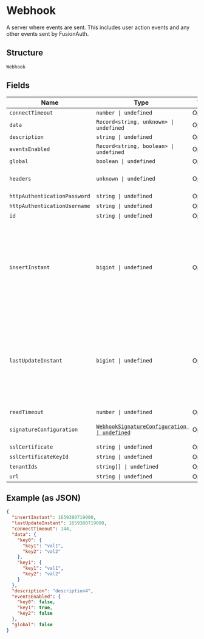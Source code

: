 
# Webhook

A server where events are sent. This includes user action events and any other events sent by FusionAuth.

## Structure

`Webhook`

## Fields

| Name | Type | Tags | Description |
|  --- | --- | --- | --- |
| `connectTimeout` | `number \| undefined` | Optional | - |
| `data` | `Record<string, unknown> \| undefined` | Optional | - |
| `description` | `string \| undefined` | Optional | - |
| `eventsEnabled` | `Record<string, boolean> \| undefined` | Optional | - |
| `global` | `boolean \| undefined` | Optional | - |
| `headers` | `unknown \| undefined` | Optional | Type for webhook headers. |
| `httpAuthenticationPassword` | `string \| undefined` | Optional | - |
| `httpAuthenticationUsername` | `string \| undefined` | Optional | - |
| `id` | `string \| undefined` | Optional | - |
| `insertInstant` | `bigint \| undefined` | Optional | The number of milliseconds since the unix epoch: January 1, 1970 00:00:00 UTC. This value is always in UTC. |
| `lastUpdateInstant` | `bigint \| undefined` | Optional | The number of milliseconds since the unix epoch: January 1, 1970 00:00:00 UTC. This value is always in UTC. |
| `readTimeout` | `number \| undefined` | Optional | - |
| `signatureConfiguration` | [`WebhookSignatureConfiguration \| undefined`](../../doc/models/webhook-signature-configuration.md) | Optional | Configuration for signing webhooks. |
| `sslCertificate` | `string \| undefined` | Optional | - |
| `sslCertificateKeyId` | `string \| undefined` | Optional | - |
| `tenantIds` | `string[] \| undefined` | Optional | - |
| `url` | `string \| undefined` | Optional | - |

## Example (as JSON)

```json
{
  "insertInstant": 1659380719000,
  "lastUpdateInstant": 1659380719000,
  "connectTimeout": 144,
  "data": {
    "key0": {
      "key1": "val1",
      "key2": "val2"
    },
    "key1": {
      "key1": "val1",
      "key2": "val2"
    }
  },
  "description": "description4",
  "eventsEnabled": {
    "key0": false,
    "key1": true,
    "key2": false
  },
  "global": false
}
```

